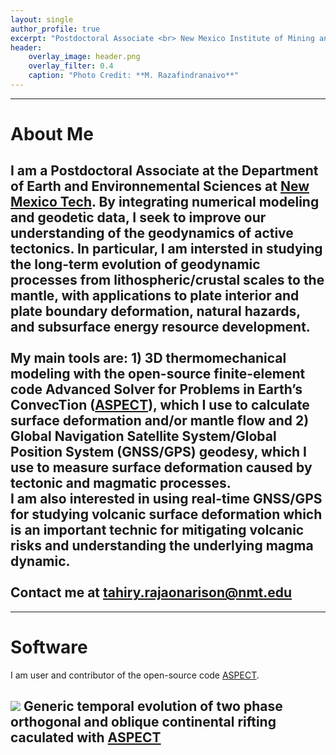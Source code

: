 ```yaml
---
layout: single
author_profile: true
excerpt: "Postdoctoral Associate <br> New Mexico Institute of Mining and Technology"
header:
    overlay_image: header.png
    overlay_filter: 0.4
    caption: "Photo Credit: **M. Razafindranaivo**"
---
```

---
# About Me
**I am a Postdoctoral Associate at the Department of Earth and Environnemental Sciences at [New Mexico Tech](https://www.nmt.edu/).** By integrating numerical modeling and geodetic data, I seek to improve our understanding of the geodynamics of active tectonics. In particular, I am intersted in studying the long-term evolution of geodynamic processes from lithospheric/crustal scales to the mantle, with applications to plate interior and plate boundary deformation, natural hazards, and subsurface energy resource development. <br><br> My main tools are: 1) 3D thermomechanical modeling with the open-source finite-element code Advanced Solver for Problems in Earth’s ConvecTion ([ASPECT](https://aspect.geodynamics.org/)), which I use to calculate surface deformation and/or mantle flow and 2) Global Navigation Satellite System/Global Position System (GNSS/GPS) geodesy, which I use to measure surface deformation caused by tectonic and magmatic processes. <br> I am also interested in using real-time GNSS/GPS for studying volcanic surface deformation which is an important technic for mitigating volcanic risks and understanding the underlying magma dynamic. <br><br> Contact me at [tahiry.rajaonarison@nmt.edu](mailto:tahiry.rajaonarison.nmt.edu)
---

---
# Software
I am user and contributor of the open-source code [ASPECT](https://aspect.geodynamics.org/).

![](/images/animation1.gif)
Generic temporal evolution of two phase orthogonal and oblique continental rifting caculated with [ASPECT](https://aspect.geodynamics.org/)
---
